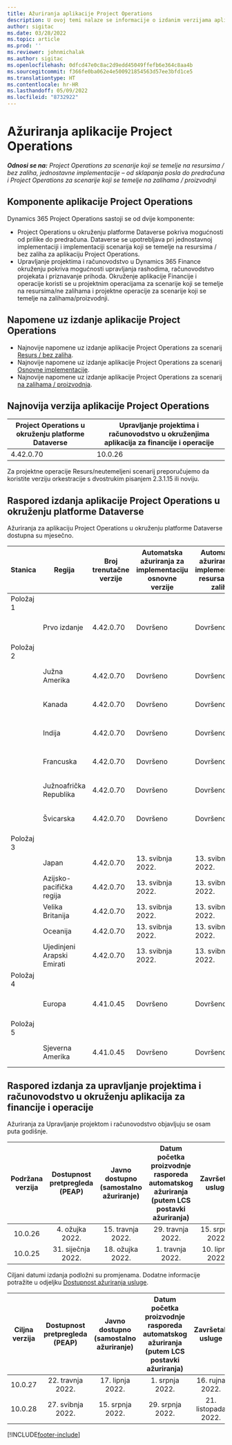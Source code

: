 ```yaml
---
title: Ažuriranja aplikacije Project Operations
description: U ovoj temi nalaze se informacije o izdanim verzijama aplikacije Dynamics 365 Project Operations.
author: sigitac
ms.date: 03/28/2022
ms.topic: article
ms.prod: ''
ms.reviewer: johnmichalak
ms.author: sigitac
ms.openlocfilehash: 0dfcd47e0c8ac2d9edd45049ffefb6e364c8aa4b
ms.sourcegitcommit: f366fe0ba062e4e500921854563d57ee3bfd1ce5
ms.translationtype: HT
ms.contentlocale: hr-HR
ms.lasthandoff: 05/09/2022
ms.locfileid: "8732922"
---
```

# <a name="project-operations-updates"></a>Ažuriranja aplikacije Project Operations

_**Odnosi se na:** Project Operations za scenarije koji se temelje na resursima / bez zaliha, jednostavne implementacije – od sklapanja posla do predračuna i Project Operations za scenarije koji se temelje na zalihama / proizvodnji_



## <a name="project-operations-components"></a>Komponente aplikacije Project Operations

Dynamics 365 Project Operations sastoji se od dvije komponente:

- Project Operations u okruženju platforme Dataverse pokriva mogućnosti od prilike do predračuna. Dataverse se upotrebljava pri jednostavnoj implementaciji i implementaciji scenarija koji se temelje na resursima / bez zaliha za aplikaciju Project Operations.
- Upravljanje projektima i računovodstvo u Dynamics 365 Finance okruženju pokriva mogućnosti upravljanja rashodima, računovodstvo projekata i priznavanje prihoda. Okruženje aplikacije Financije i operacije koristi se u projektnim operacijama za scenarije koji se temelje na resursima/ne zalihama i projektne operacije za scenarije koji se temelje na zalihama/proizvodnji.

## <a name="project-operations-release-notes"></a>Napomene uz izdanje aplikacije Project Operations
- Najnovije napomene uz izdanje aplikacije Project Operations za scenarij [Resurs / bez zaliha](whats-new-may-2022-resource-based.md).
- Najnovije napomene uz izdanje aplikacije Project Operations za scenarij [Osnovne implementacije](../pro/whats-new/whats-new-may-2022-lite.md).
- Najnovije napomene uz izdanje aplikacije Project Operations za scenarij [na zalihama / proizvodnja](../prod-pma/whats-new/whats-new-oct-2021-stocked.md).

## <a name="project-operations-latest-version"></a>Najnovija verzija aplikacije Project Operations

| Project Operations u okruženju platforme Dataverse | Upravljanje projektima i računovodstvo u okruženjima aplikacija za financije i operacije | 
| --- | --- |
| 4.42.0.70 | 10.0.26 |

Za projektne operacije Resurs/neutemeljeni scenarij preporučujemo da koristite verziju orkestracije s dvostrukim pisanjem 2.3.1.15 ili noviju.

## <a name="release-schedule-for-project-operations-on-dataverse-environment"></a>Raspored izdanja aplikacije Project Operations u okruženju platforme Dataverse

Ažuriranja za aplikaciju Project Operations u okruženju platforme Dataverse dostupna su mjesečno. 

| Stanica | Regija | Broj trenutačne verzije | Automatska ažuriranja za implementaciju osnovne verzije | Automatska ažuriranja za implementaciju resursa / bez zaliha | Broj sljedeće verzije | Sljedeća verzija općenito dostupna |
|-----------|-----------------------|-----------------|--------------------|---------------------|---------------------|---------------------|
| Položaj 1 |   &nbsp;              |    &nbsp;       | &nbsp;             |      &nbsp;         |      &nbsp;         |      &nbsp;         |
|   &nbsp;  | Prvo izdanje         |  4.42.0.70      | Dovršeno           | Dovršeno            | TBD                 | 27. svibnja 2022.        |
| Položaj 2 |   &nbsp;              |    &nbsp;       | &nbsp;             |      &nbsp;         |      &nbsp;         |      &nbsp;         |
|   &nbsp;  | Južna Amerika         |  4.42.0.70      | Dovršeno           | Dovršeno            | TBD                 | 27. svibnja 2022.        |
|   &nbsp;  | Kanada                |  4.42.0.70      | Dovršeno           | Dovršeno            | TBD                 | 27. svibnja 2022.        |
|   &nbsp;  | Indija                 |  4.42.0.70      | Dovršeno           | Dovršeno            | TBD                 | 27. svibnja 2022.        |
|   &nbsp;  | Francuska                |  4.42.0.70      | Dovršeno           | Dovršeno            | TBD                 | 27. svibnja 2022.        |
|   &nbsp;  | Južnoafrička Republika          |  4.42.0.70      | Dovršeno           | Dovršeno            | TBD                 | 27. svibnja 2022.        |
|   &nbsp;  | Švicarska           |  4.42.0.70      | Dovršeno           | Dovršeno            | TBD                 | 27. svibnja 2022.        |
| Položaj 3 |      &nbsp;           |     &nbsp;      |     &nbsp;         |      &nbsp;         |      &nbsp;         |      &nbsp;         |
|   &nbsp;  | Japan                 |  4.42.0.70      | 13. svibnja 2022.       | 13. svibnja 2022.        | TBD                 | 03. lipnja 2022.       |
|   &nbsp;  | Azijsko-pacifička regija          |  4.42.0.70      | 13. svibnja 2022.       | 13. svibnja 2022.        | TBD                 | 03. lipnja 2022.       |
|   &nbsp;  | Velika Britanija         |  4.42.0.70      | 13. svibnja 2022.       | 13. svibnja 2022.        | TBD                 | 03. lipnja 2022.       |
|   &nbsp;  | Oceanija               |  4.42.0.70      | 13. svibnja 2022.       | 13. svibnja 2022.        | TBD                 | 03. lipnja 2022.       |
|   &nbsp;  | Ujedinjeni Arapski Emirati  |  4.42.0.70      | 13. svibnja 2022.       | 13. svibnja 2022.        | TBD                 | 03. lipnja 2022.       |
| Položaj 4 |     &nbsp;            |     &nbsp;      |     &nbsp;         |      &nbsp;         |      &nbsp;         |      &nbsp;         |
|   &nbsp;  | Europa                |  4.41.0.45      | Dovršeno           | Dovršeno            | 4.42.0.70           | 13. svibnja 2022.        |
| Položaj 5 |     &nbsp;            |     &nbsp;      |     &nbsp;         |      &nbsp;         |      &nbsp;         |      &nbsp;         |
|   &nbsp;  | Sjeverna Amerika         |  4.41.0.45      | Dovršeno           | Dovršeno            | 4.42.0.70           | 20. svibnja 2022.        |

## <a name="release-schedule-for-project-management-and-accounting-in-the-finance-and-operations-apps-environment"></a>Raspored izdanja za upravljanje projektima i računovodstvo u okruženju aplikacija za financije i operacije

Ažuriranja za Upravljanje projektom i računovodstvo objavljuju se osam puta godišnje.

|Podržana verzija| Dostupnost pretpregleda (PEAP) | Javno dostupno (samostalno ažuriranje) | Datum početka proizvodnje rasporeda automatskog ažuriranja (putem LCS postavki ažuriranja) |   Završetak usluge   |
|:---------------:|:---------------------------:|:---------------------------------:|:--------------------------------------------------------------------:|:------------------:|
|     10.0.26     |      4. ožujka 2022.          |        15. travnja 2022.             |                          29. travnja 2022.                              | 15. srpnja 2022.      |
|     10.0.25     |      31. siječnja 2022.       |        18. ožujka 2022.             |                          1. travnja 2022.                               | 10. lipnja 2022.      |


Ciljani datumi izdanja podložni su promjenama. Dodatne informacije potražite u odjeljku [Dostupnost ažuriranja usluge](/dynamics365/fin-ops-core/fin-ops/get-started/public-preview-releases?toc=%2fdynamics365%2ffinance%2ftoc.json).

|Ciljna verzija | Dostupnost pretpregleda (PEAP) | Javno dostupno (samostalno ažuriranje) | Datum početka proizvodnje rasporeda automatskog ažuriranja (putem LCS postavki ažuriranja) |   Završetak usluge   |
|:---------------:|:---------------------------:|:---------------------------------:|:--------------------------------------------------------------------:|:------------------:|
|     10.0.27     |      22. travnja 2022.         |        17. lipnja 2022.              |                          1. srpnja 2022.                                | 16. rujna 2022. |
|     10.0.28     |      27. svibnja 2022.           |        15. srpnja 2022.              |                          29. srpnja 2022.                               | 21. listopada 2022.   |

[!INCLUDE[footer-include](../includes/footer-banner.md)]
